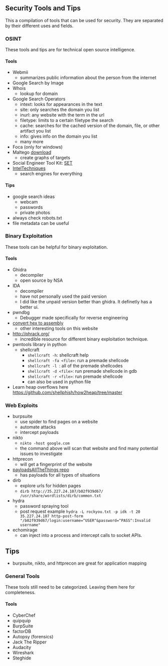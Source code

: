 ## Security Tools and Tips
This a compilation of tools that can be used for security. They are separated by their different uses and fields. 
### OSINT
These tools and tips are for technical open source intelligence.
#### Tools
- Webmii 
    - summarizes public information about the person from the internet
- Google Search by Image
- Whois 
    - lookup for domain
- Google Search Operators
    - intext: looks for appearances in the text
    - site: only searches the domain you list
    - inurl: any website with the term in the url
    - filetype: limits to a certain filetype the search 
    - cache: searches for the cached version of the domain, file, or other artifact you list
    - info: gives info on the domain you list
    - many more
- Foca (only for windows)
- Maltego [download](https://www.maltego.com/downloads/)
    - create graphs of targets
- Social Engineer Tool Kit: [SET](https://github.com/trustedsec/social-engineer-toolkit)
- [IntelTechniques](https://inteltechniques.com/)
    - search engines for everything
#### Tips
- google search ideas 
    - webcam
    - passwords
    - private photos
- always check robots.txt
- file metadata can be useful

### Binary Exploitation
These tools can be helpful for binary exploitation.
#### Tools 
- Ghidra 
  - decompiler
  - open source by NSA
- IDA
  - decompiler 
  - have not personally used the paid version
  - I did like the unpaid version better than ghidra. It definetly has a better ui. 
- pwndbg
  - Debugger made specifically for reverse engineering
- [convert hex to assembly](https://defuse.ca/online-x86-assembler.htm#disassembly)
  - other interesting tools on this website
- http://phrack.org/
  - incredible resource for different binary exploitation technique. 
- pwntools library in python
  - shellcraft 
    - `shellcraft -h`: shellcraft help
    - `shellcraft -fa <file>`: run a premade shellcode
    - `shellcraft -l `: all of the premade shellcodes
    - `shellcraft -d <file>`: run premade shellcode in gdb
    - `shellcraft -r <file>`: run premade shellcode
    - can also be used in python file
- Learn heap overflows here https://github.com/shellphish/how2heap/tree/master 
 
### Web Exploits
- burpsuite 
    - use spider to find pages on a website 
    - automate attacks 
    - intercept payloads
- nikto 
    - `nikto -host google.com`
    - the command above will scan that website and find many potential issues to investigate
- httprecon
    - will get a fingerprint of the website
- [payloadsAllTheThings repo](https://github.com/swisskyrepo/PayloadsAllTheThings?tab=readme-ov-file)
    - has payloads for all types of situations
- dirb
    - explore urls for hidden pages
    - `dirb http://35.227.24.107/b02f939d67/ /usr/share/wordlists/dirb/common.txt`
- hydra
    - password spraying tool
    - post request example `hydra -L rockyou.txt -p idk -t 20 35.227.24.107 http-post-form "/b02f939d67/login:username=^USER^&password=^PASS^:Invalid username"`
- echomirage 
    - can inject into a process and intercept calls to socket APIs.
## Tips
- burpsuite, nikto, and httprecon are great for application mapping
### General Tools 
These tools still need to be categorized. Leaving them here for completeness.
#### Tools 
- CyberChef 
- quipquip
- BurpSuite
- factorDB
- Autopsy (forensics)
- Jack The Ripper 
- Audacity 
- Wireshark 
- Steghide


